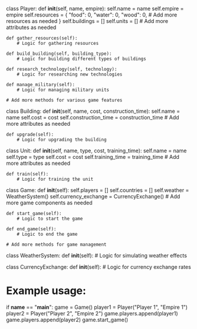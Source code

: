 class Player:
    def __init__(self, name, empire):
        self.name = name
        self.empire = empire
        self.resources = {
            "food": 0,
            "water": 0,
            "wood": 0,
            # Add more resources as needed
        }
        self.buildings = []
        self.units = []
        # Add more attributes as needed

    def gather_resources(self):
        # Logic for gathering resources

    def build_building(self, building_type):
        # Logic for building different types of buildings

    def research_technology(self, technology):
        # Logic for researching new technologies

    def manage_military(self):
        # Logic for managing military units

    # Add more methods for various game features


class Building:
    def __init__(self, name, cost, construction_time):
        self.name = name
        self.cost = cost
        self.construction_time = construction_time
        # Add more attributes as needed

    def upgrade(self):
        # Logic for upgrading the building


class Unit:
    def __init__(self, name, type, cost, training_time):
        self.name = name
        self.type = type
        self.cost = cost
        self.training_time = training_time
        # Add more attributes as needed

    def train(self):
        # Logic for training the unit


class Game:
    def __init__(self):
        self.players = []
        self.countries = []
        self.weather = WeatherSystem()
        self.currency_exchange = CurrencyExchange()
        # Add more game components as needed

    def start_game(self):
        # Logic to start the game

    def end_game(self):
        # Logic to end the game

    # Add more methods for game management


class WeatherSystem:
    def __init__(self):
        # Logic for simulating weather effects


class CurrencyExchange:
    def __init__(self):
        # Logic for currency exchange rates


# Example usage:
if __name__ == "__main__":
    game = Game()
    player1 = Player("Player 1", "Empire 1")
    player2 = Player("Player 2", "Empire 2")
    game.players.append(player1)
    game.players.append(player2)
    game.start_game()
